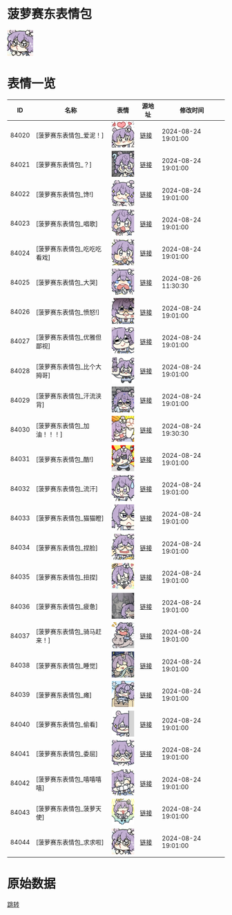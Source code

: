 # 菠萝赛东表情包

<img src="./cover.png" height="60" alt="cover" />

# 表情一览

|ID|名称|表情|源地址|修改时间|
|----|----|----|----|----|
|84020|[菠萝赛东表情包_爱泥！]|<img src="./pic/084020_%5B菠萝赛东表情包_爱泥！%5D.png" height="60" alt="爱泥！"/>|[链接](https://i0.hdslb.com/bfs/garb/6d36d973ca4862dfffc008f5b75240a356c07edd.png)|2024-08-24 19:01:00|
|84021|[菠萝赛东表情包_？]|<img src="./pic/084021_%5B菠萝赛东表情包_？%5D.png" height="60" alt="？"/>|[链接](https://i0.hdslb.com/bfs/garb/fde5cdac5bf460f5e9296bf922756a1aa83ef937.png)|2024-08-24 19:01:00|
|84022|[菠萝赛东表情包_馋!]|<img src="./pic/084022_%5B菠萝赛东表情包_馋!%5D.png" height="60" alt="馋!"/>|[链接](https://i0.hdslb.com/bfs/garb/a20ccc326405a7fb8c0eab8d72373f8954cea3e4.png)|2024-08-24 19:01:00|
|84023|[菠萝赛东表情包_唱歌]|<img src="./pic/084023_%5B菠萝赛东表情包_唱歌%5D.png" height="60" alt="唱歌"/>|[链接](https://i0.hdslb.com/bfs/garb/63fa06b9a6e130d8d7f3003dac8ecf1af9a222f1.png)|2024-08-24 19:01:00|
|84024|[菠萝赛东表情包_吃吃吃看戏]|<img src="./pic/084024_%5B菠萝赛东表情包_吃吃吃看戏%5D.png" height="60" alt="吃吃吃看戏"/>|[链接](https://i0.hdslb.com/bfs/garb/bf99ec45142d9e8f4ae360fb9e07d1604e5dac8d.png)|2024-08-24 19:01:00|
|84025|[菠萝赛东表情包_大哭]|<img src="./pic/084025_%5B菠萝赛东表情包_大哭%5D.png" height="60" alt="大哭"/>|[链接](https://i0.hdslb.com/bfs/garb/760ac9c61194123b00c8dfd523ac59286cb060f5.png)|2024-08-26 11:30:30|
|84026|[菠萝赛东表情包_愤怒!]|<img src="./pic/084026_%5B菠萝赛东表情包_愤怒!%5D.png" height="60" alt="愤怒!"/>|[链接](https://i0.hdslb.com/bfs/garb/f79e9dc7e1d21e33c3f2d7d6219f10d0270ca420.png)|2024-08-24 19:01:00|
|84027|[菠萝赛东表情包_优雅但鄙视]|<img src="./pic/084027_%5B菠萝赛东表情包_优雅但鄙视%5D.png" height="60" alt="优雅但鄙视"/>|[链接](https://i0.hdslb.com/bfs/garb/3569c135ae2aae420e8823cdc64a5f12678eb419.png)|2024-08-24 19:01:00|
|84028|[菠萝赛东表情包_比个大拇哥]|<img src="./pic/084028_%5B菠萝赛东表情包_比个大拇哥%5D.png" height="60" alt="比个大拇哥"/>|[链接](https://i0.hdslb.com/bfs/garb/f4df5778c35fe3c1c79325e05a46a620873504c4.png)|2024-08-24 19:01:00|
|84029|[菠萝赛东表情包_汗流浃背]|<img src="./pic/084029_%5B菠萝赛东表情包_汗流浃背%5D.png" height="60" alt="汗流浃背"/>|[链接](https://i0.hdslb.com/bfs/garb/08f5b674eb7466f262493b36f67a5eabbb42dcb6.png)|2024-08-24 19:01:00|
|84030|[菠萝赛东表情包_加油！！！]|<img src="./pic/084030_%5B菠萝赛东表情包_加油！！！%5D.png" height="60" alt="加油！！！"/>|[链接](https://i0.hdslb.com/bfs/garb/ac6664ad1e20d332bb254f1c8d3269f3e97f60d0.png)|2024-08-24 19:30:30|
|84031|[菠萝赛东表情包_酷!]|<img src="./pic/084031_%5B菠萝赛东表情包_酷!%5D.png" height="60" alt="酷!"/>|[链接](https://i0.hdslb.com/bfs/garb/b0e851fb70de0eb96ed898a7ff274cd832946b8c.png)|2024-08-24 19:01:00|
|84032|[菠萝赛东表情包_流汗]|<img src="./pic/084032_%5B菠萝赛东表情包_流汗%5D.png" height="60" alt="流汗"/>|[链接](https://i0.hdslb.com/bfs/garb/5a26d7f5548e479d92d5351005d6d1a0d7a4b160.png)|2024-08-24 19:01:00|
|84033|[菠萝赛东表情包_猫猫瞪]|<img src="./pic/084033_%5B菠萝赛东表情包_猫猫瞪%5D.png" height="60" alt="猫猫瞪"/>|[链接](https://i0.hdslb.com/bfs/garb/0ef01c85eb93416b2f3003da965f17fa5ca2fcc9.png)|2024-08-24 19:01:00|
|84034|[菠萝赛东表情包_捏脸]|<img src="./pic/084034_%5B菠萝赛东表情包_捏脸%5D.png" height="60" alt="捏脸"/>|[链接](https://i0.hdslb.com/bfs/garb/1065de97944bae13e68cc0f5ee825428b900ba20.png)|2024-08-24 19:01:00|
|84035|[菠萝赛东表情包_扭捏]|<img src="./pic/084035_%5B菠萝赛东表情包_扭捏%5D.png" height="60" alt="扭捏"/>|[链接](https://i0.hdslb.com/bfs/garb/92ed0ad0873082bb538f256b111135cb6a54560b.png)|2024-08-24 19:01:00|
|84036|[菠萝赛东表情包_疲惫]|<img src="./pic/084036_%5B菠萝赛东表情包_疲惫%5D.png" height="60" alt="疲惫"/>|[链接](https://i0.hdslb.com/bfs/garb/520b76248c7a763717fdb23c4817ceec6d6eef9e.png)|2024-08-24 19:01:00|
|84037|[菠萝赛东表情包_骑马赶来！]|<img src="./pic/084037_%5B菠萝赛东表情包_骑马赶来！%5D.png" height="60" alt="骑马赶来！"/>|[链接](https://i0.hdslb.com/bfs/garb/072ac1d6c82a71ec2356533cf881bbd32024b3fd.png)|2024-08-24 19:01:00|
|84038|[菠萝赛东表情包_睡觉]|<img src="./pic/084038_%5B菠萝赛东表情包_睡觉%5D.png" height="60" alt="睡觉"/>|[链接](https://i0.hdslb.com/bfs/garb/a56e6a6c19c704f184e83798dc49e9e401ec740a.png)|2024-08-24 19:01:00|
|84039|[菠萝赛东表情包_瘫]|<img src="./pic/084039_%5B菠萝赛东表情包_瘫%5D.png" height="60" alt="瘫"/>|[链接](https://i0.hdslb.com/bfs/garb/532273722c6b35adacf4a3306205c7d7700eae49.png)|2024-08-24 19:01:00|
|84040|[菠萝赛东表情包_偷看]|<img src="./pic/084040_%5B菠萝赛东表情包_偷看%5D.png" height="60" alt="偷看"/>|[链接](https://i0.hdslb.com/bfs/garb/1842ad0b0cc591f3f3d529d46004ffd4202d5773.png)|2024-08-24 19:01:00|
|84041|[菠萝赛东表情包_委屈]|<img src="./pic/084041_%5B菠萝赛东表情包_委屈%5D.png" height="60" alt="委屈"/>|[链接](https://i0.hdslb.com/bfs/garb/ffaab2af20f0116b77c8683bb3160c1cdb4bff63.png)|2024-08-24 19:01:00|
|84042|[菠萝赛东表情包_嘻嘻嘻嘻]|<img src="./pic/084042_%5B菠萝赛东表情包_嘻嘻嘻嘻%5D.png" height="60" alt="嘻嘻嘻嘻"/>|[链接](https://i0.hdslb.com/bfs/garb/b33ef54e6150d70af6d9bd18bc5956d9f2ed7978.png)|2024-08-24 19:01:00|
|84043|[菠萝赛东表情包_菠萝天使]|<img src="./pic/084043_%5B菠萝赛东表情包_菠萝天使%5D.png" height="60" alt="菠萝天使"/>|[链接](https://i0.hdslb.com/bfs/garb/98e6ba4293e835d1f1db73e49734a57edd1e34cd.png)|2024-08-24 19:01:00|
|84044|[菠萝赛东表情包_求求啦]|<img src="./pic/084044_%5B菠萝赛东表情包_求求啦%5D.png" height="60" alt="求求啦"/>|[链接](https://i0.hdslb.com/bfs/garb/770e971fdbe4e5a152a75c3c206be8a2ce18e942.png)|2024-08-24 19:01:00|

# 原始数据

[跳转](./raw.json)

